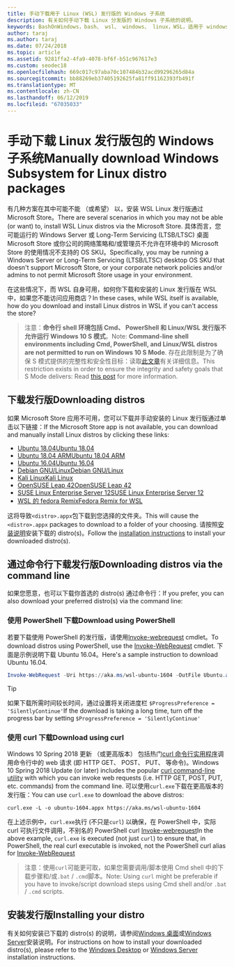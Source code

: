 ```yaml
---
title: 手动下载用于 Linux (WSL) 发行版的 Windows 子系统
description: 有关如何手动下载 Linux 分发版的 Windows 子系统的说明。
keywords: BashOnWindows，bash、 wsl、 windows、 linux，WSL，适用于 windows 子系统的 windows 子系统、 发行版、 ubuntu、 openSUSE、 SLES，debian、 kali
author: taraj
ms.author: taraj
ms.date: 07/24/2018
ms.topic: article
ms.assetid: 9281ffa2-4fa9-4078-bf6f-b51c967617e3
ms.custom: seodec18
ms.openlocfilehash: 669c017c97aba70c107484b32acd99296265d84a
ms.sourcegitcommit: bb88269eb37405192625fa81ff91162393fb491f
ms.translationtype: MT
ms.contentlocale: zh-CN
ms.lasthandoff: 06/12/2019
ms.locfileid: "67035033"
---
```

# <a name="manually-download-windows-subsystem-for-linux-distro-packages"></a><span data-ttu-id="05c8e-104">手动下载 Linux 发行版包的 Windows 子系统</span><span class="sxs-lookup"><span data-stu-id="05c8e-104">Manually download Windows Subsystem for Linux distro packages</span></span>

<span data-ttu-id="05c8e-105">有几种方案在其中可能不能 （或希望） 以，安装 WSL Linux 发行版通过 Microsoft Store。</span><span class="sxs-lookup"><span data-stu-id="05c8e-105">There are several scenarios in which you may not be able (or want) to, install WSL Linux distros via the Microsoft Store.</span></span> <span data-ttu-id="05c8e-106">具体而言，您可能运行的 Windows Server 或 Long-Term Servicing (LTSB/LTSC) 桌面 Microsoft Store 或你公司的网络策略和/或管理员不允许在环境中的 Microsoft Store 的使用情况不支持的 OS SKU。</span><span class="sxs-lookup"><span data-stu-id="05c8e-106">Specifically, you may be running a Windows Server or Long-Term Servicing (LTSB/LTSC) desktop OS SKU that doesn't support Microsoft Store, or your corporate network policies and/or admins to not permit Microsoft Store usage in your environment.</span></span>

<span data-ttu-id="05c8e-107">在这些情况下，而 WSL 自身可用，如何你下载和安装的 Linux 发行版在 WSL 中，如果您不能访问应用商店？</span><span class="sxs-lookup"><span data-stu-id="05c8e-107">In these cases, while WSL itself is available, how do you download and install Linux distros in WSL if you can't access the store?</span></span>

> <span data-ttu-id="05c8e-108">注意：**命令行 shell 环境包括 Cmd、 PowerShell 和 Linux/WSL 发行版不允许运行 Windows 10 S 模式**。</span><span class="sxs-lookup"><span data-stu-id="05c8e-108">Note: **Command-line shell environments including Cmd, PowerShell, and Linux/WSL distros are not permitted to run on Windows 10 S Mode**.</span></span> <span data-ttu-id="05c8e-109">存在此限制是为了确保 S 模式提供的完整性和安全性目标：读取[此文章](https://blogs.msdn.microsoft.com/commandline/2017/05/18/will-linux-distros-run-on-windows-10-s/)有关详细信息。</span><span class="sxs-lookup"><span data-stu-id="05c8e-109">This restriction exists in order to ensure the integrity and safety goals that S Mode delivers: Read [this post](https://blogs.msdn.microsoft.com/commandline/2017/05/18/will-linux-distros-run-on-windows-10-s/) for more information.</span></span>

## <a name="downloading-distros"></a><span data-ttu-id="05c8e-110">下载发行版</span><span class="sxs-lookup"><span data-stu-id="05c8e-110">Downloading distros</span></span>

<span data-ttu-id="05c8e-111">如果 Microsoft Store 应用不可用，您可以下载并手动安装的 Linux 发行版通过单击以下链接：</span><span class="sxs-lookup"><span data-stu-id="05c8e-111">If the Microsoft Store app is not available, you can download and manually install Linux distros by clicking these links:</span></span>
* [<span data-ttu-id="05c8e-112">Ubuntu 18.04</span><span class="sxs-lookup"><span data-stu-id="05c8e-112">Ubuntu 18.04</span></span>](https://aka.ms/wsl-ubuntu-1804)
* [<span data-ttu-id="05c8e-113">Ubuntu 18.04 ARM</span><span class="sxs-lookup"><span data-stu-id="05c8e-113">Ubuntu 18.04 ARM</span></span>](https://aka.ms/wsl-ubuntu-1804-arm)
* [<span data-ttu-id="05c8e-114">Ubuntu 16.04</span><span class="sxs-lookup"><span data-stu-id="05c8e-114">Ubuntu 16.04</span></span>](https://aka.ms/wsl-ubuntu-1604)
* [<span data-ttu-id="05c8e-115">Debian GNU/Linux</span><span class="sxs-lookup"><span data-stu-id="05c8e-115">Debian GNU/Linux</span></span>](https://aka.ms/wsl-debian-gnulinux)
* [<span data-ttu-id="05c8e-116">Kali Linux</span><span class="sxs-lookup"><span data-stu-id="05c8e-116">Kali Linux</span></span>](https://aka.ms/wsl-kali-linux)
* [<span data-ttu-id="05c8e-117">OpenSUSE Leap 42</span><span class="sxs-lookup"><span data-stu-id="05c8e-117">OpenSUSE Leap 42</span></span>](https://aka.ms/wsl-opensuse-42)
* [<span data-ttu-id="05c8e-118">SUSE Linux Enterprise Server 12</span><span class="sxs-lookup"><span data-stu-id="05c8e-118">SUSE Linux Enterprise Server 12</span></span>](https://aka.ms/wsl-sles-12)
* [<span data-ttu-id="05c8e-119">WSL 的 fedora Remix</span><span class="sxs-lookup"><span data-stu-id="05c8e-119">Fedora Remix for WSL</span></span>](https://github.com/WhitewaterFoundry/WSLFedoraRemix/releases/)

<span data-ttu-id="05c8e-120">这将导致`<distro>.appx`包下载到您选择的文件夹。</span><span class="sxs-lookup"><span data-stu-id="05c8e-120">This will cause the `<distro>.appx` packages to download to a folder of your choosing.</span></span> <span data-ttu-id="05c8e-121">请按照[安装说明](#installing-your-distro)安装下载的 distro(s)。</span><span class="sxs-lookup"><span data-stu-id="05c8e-121">Follow the [installation instructions](#installing-your-distro) to install your downloaded distro(s).</span></span>

## <a name="downloading-distros-via-the-command-line"></a><span data-ttu-id="05c8e-122">通过命令行下载发行版</span><span class="sxs-lookup"><span data-stu-id="05c8e-122">Downloading distros via the command line</span></span>
<span data-ttu-id="05c8e-123">如果您愿意，也可以下载你首选的 distro(s) 通过命令行：</span><span class="sxs-lookup"><span data-stu-id="05c8e-123">If you prefer, you can also download your preferred distro(s) via the command line:</span></span>

 ### <a name="download-using-powershell"></a><span data-ttu-id="05c8e-124">使用 PowerShell 下载</span><span class="sxs-lookup"><span data-stu-id="05c8e-124">Download using PowerShell</span></span>
 <span data-ttu-id="05c8e-125">若要下载使用 PowerShell 的发行版，请使用[Invoke-webrequest](https://msdn.microsoft.com/powershell/reference/5.1/microsoft.powershell.utility/invoke-webrequest) cmdlet。</span><span class="sxs-lookup"><span data-stu-id="05c8e-125">To download distros using PowerShell, use the [Invoke-WebRequest](https://msdn.microsoft.com/powershell/reference/5.1/microsoft.powershell.utility/invoke-webrequest) cmdlet.</span></span> <span data-ttu-id="05c8e-126">下面是示例说明下载 Ubuntu 16.04。</span><span class="sxs-lookup"><span data-stu-id="05c8e-126">Here's a sample instruction to download Ubuntu 16.04.</span></span>

```powershell
Invoke-WebRequest -Uri https://aka.ms/wsl-ubuntu-1604 -OutFile Ubuntu.appx -UseBasicParsing
```

> [!TIP]
> <span data-ttu-id="05c8e-127">如果下载所需时间较长时间，通过设置将关闭进度栏 `$ProgressPreference = 'SilentlyContinue'`</span><span class="sxs-lookup"><span data-stu-id="05c8e-127">If the download is taking a long time, turn off the progress bar by setting `$ProgressPreference = 'SilentlyContinue'`</span></span>

### <a name="download-using-curl"></a><span data-ttu-id="05c8e-128">使用 curl 下载</span><span class="sxs-lookup"><span data-stu-id="05c8e-128">Download using curl</span></span>
<span data-ttu-id="05c8e-129">Windows 10 Spring 2018 更新 （或更高版本） 包括热门[curl 命令行实用程序](https://curl.haxx.se/)调用命令行中的 web 请求 (即 HTTP GET、 POST、 PUT、 等命令)。</span><span class="sxs-lookup"><span data-stu-id="05c8e-129">Windows 10 Spring 2018 Update (or later) includes the popular [curl command-line utility](https://curl.haxx.se/) with which you can invoke web requests (i.e. HTTP GET, POST, PUT, etc. commands) from the command line.</span></span> <span data-ttu-id="05c8e-130">可以使用`curl.exe`下载在更高版本的发行版：</span><span class="sxs-lookup"><span data-stu-id="05c8e-130">You can use `curl.exe` to download the above distros:</span></span>

```console
curl.exe -L -o ubuntu-1604.appx https://aka.ms/wsl-ubuntu-1604
```

<span data-ttu-id="05c8e-131">在上述示例中，`curl.exe`执行 (不只是`curl`) 以确保，在 PowerShell 中，实际 curl 可执行文件调用，不别名的 PowerShell curl [Invoke-webrequest](https://docs.microsoft.com/en-us/powershell/module/microsoft.powershell.utility/invoke-webrequest?view=powershell-6)</span><span class="sxs-lookup"><span data-stu-id="05c8e-131">In the above example, `curl.exe` is executed (not just `curl`) to ensure that, in PowerShell, the real curl executable is invoked, not the PowerShell curl alias for [Invoke-WebRequest](https://docs.microsoft.com/en-us/powershell/module/microsoft.powershell.utility/invoke-webrequest?view=powershell-6)</span></span>

> <span data-ttu-id="05c8e-132">注意：使用`curl`可能更可取，如果您需要调用/脚本使用 Cmd shell 中的下载步骤和/或`.bat`  /  `.cmd`脚本。</span><span class="sxs-lookup"><span data-stu-id="05c8e-132">Note: Using `curl` might be preferable if you have to invoke/script download steps using Cmd shell and/or `.bat` / `.cmd` scripts.</span></span>

## <a name="installing-your-distro"></a><span data-ttu-id="05c8e-133">安装发行版</span><span class="sxs-lookup"><span data-stu-id="05c8e-133">Installing your distro</span></span>
<span data-ttu-id="05c8e-134">有关如何安装已下载的 distro(s) 的说明，请参阅[Windows 桌面](install-win10.md)或[Windows Server](install-on-server.md)安装说明。</span><span class="sxs-lookup"><span data-stu-id="05c8e-134">For instructions on how to install your downloaded distro(s), please refer to the [Windows Desktop](install-win10.md) or [Windows Server](install-on-server.md) installation instructions.</span></span>
